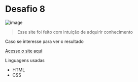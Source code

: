 # Desafio 8

![image](https://github.com/user-attachments/assets/be11cc3b-df0b-4230-b21d-71110ad74cf9)

> Esse site foi feito com intuição de adquirir conhecimento
<p>
    Caso se interesse para ver o resultado
</p>
<p>
<a href="https://kittz1n.github.io/HTMLeCSS/desafios/d008/" rel="external" target="_blank">
    Acesse o site aqui
</a>
</p>
<p>
    Linguagens usadas
</p>
<ul>
    <li>HTML
    <li>CSS
</ul>
